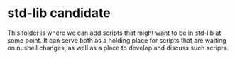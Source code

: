 # std-lib candidate

This folder is where we can add scripts that might want to be in std-lib at some point. It can serve both as a holding place for scripts that are waiting on nushell changes, as well as a place to develop and discuss such scripts.

